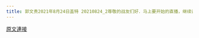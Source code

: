 ```yaml
---
title: 郭文贵2021年8月24日盖特 20210824_2尊敬的战友们好．马上要开始的直播，继续谈疫苗灾难将给世界的经济，我们每个人生活．带来什么样的影响，从昨天到今天．太多战友给我发来的自己家人．朋友．打疫苗后的严重的后果的一个
---
```


[原文連接](https://gnews.org/ThreadView/53481682)


